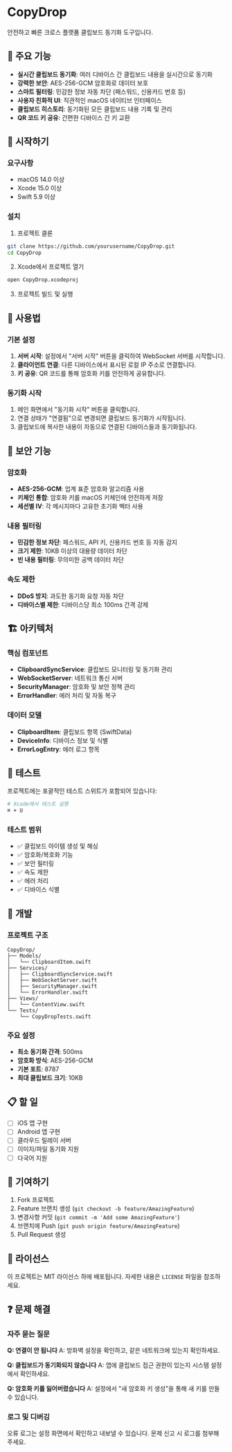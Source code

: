 # CopyDrop

안전하고 빠른 크로스 플랫폼 클립보드 동기화 도구입니다.

## 🌟 주요 기능

- **실시간 클립보드 동기화**: 여러 디바이스 간 클립보드 내용을 실시간으로 동기화
- **강력한 보안**: AES-256-GCM 암호화로 데이터 보호
- **스마트 필터링**: 민감한 정보 자동 차단 (패스워드, 신용카드 번호 등)
- **사용자 친화적 UI**: 직관적인 macOS 네이티브 인터페이스
- **클립보드 히스토리**: 동기화된 모든 클립보드 내용 기록 및 관리
- **QR 코드 키 공유**: 간편한 디바이스 간 키 교환

## 🚀 시작하기

### 요구사항

- macOS 14.0 이상
- Xcode 15.0 이상
- Swift 5.9 이상

### 설치

1. 프로젝트 클론
```bash
git clone https://github.com/yourusername/CopyDrop.git
cd CopyDrop
```

2. Xcode에서 프로젝트 열기
```bash
open CopyDrop.xcodeproj
```

3. 프로젝트 빌드 및 실행

## 📱 사용법

### 기본 설정

1. **서버 시작**: 설정에서 "서버 시작" 버튼을 클릭하여 WebSocket 서버를 시작합니다.
2. **클라이언트 연결**: 다른 디바이스에서 표시된 로컬 IP 주소로 연결합니다.
3. **키 공유**: QR 코드를 통해 암호화 키를 안전하게 공유합니다.

### 동기화 시작

1. 메인 화면에서 "동기화 시작" 버튼을 클릭합니다.
2. 연결 상태가 "연결됨"으로 변경되면 클립보드 동기화가 시작됩니다.
3. 클립보드에 복사한 내용이 자동으로 연결된 디바이스들과 동기화됩니다.

## 🔐 보안 기능

### 암호화
- **AES-256-GCM**: 업계 표준 암호화 알고리즘 사용
- **키체인 통합**: 암호화 키를 macOS 키체인에 안전하게 저장
- **세션별 IV**: 각 메시지마다 고유한 초기화 벡터 사용

### 내용 필터링
- **민감한 정보 차단**: 패스워드, API 키, 신용카드 번호 등 자동 감지
- **크기 제한**: 10KB 이상의 대용량 데이터 차단
- **빈 내용 필터링**: 무의미한 공백 데이터 차단

### 속도 제한
- **DDoS 방지**: 과도한 동기화 요청 자동 차단
- **디바이스별 제한**: 디바이스당 최소 100ms 간격 강제

## 🏗️ 아키텍처

### 핵심 컴포넌트

- **ClipboardSyncService**: 클립보드 모니터링 및 동기화 관리
- **WebSocketServer**: 네트워크 통신 서버
- **SecurityManager**: 암호화 및 보안 정책 관리
- **ErrorHandler**: 에러 처리 및 자동 복구

### 데이터 모델

- **ClipboardItem**: 클립보드 항목 (SwiftData)
- **DeviceInfo**: 디바이스 정보 및 식별
- **ErrorLogEntry**: 에러 로그 항목

## 🧪 테스트

프로젝트에는 포괄적인 테스트 스위트가 포함되어 있습니다:

```bash
# Xcode에서 테스트 실행
⌘ + U
```

### 테스트 범위

- ✅ 클립보드 아이템 생성 및 해싱
- ✅ 암호화/복호화 기능
- ✅ 보안 필터링
- ✅ 속도 제한
- ✅ 에러 처리
- ✅ 디바이스 식별

## 🔧 개발

### 프로젝트 구조

```
CopyDrop/
├── Models/
│   └── ClipboardItem.swift
├── Services/
│   ├── ClipboardSyncService.swift
│   ├── WebSocketServer.swift
│   ├── SecurityManager.swift
│   └── ErrorHandler.swift
├── Views/
│   └── ContentView.swift
└── Tests/
    └── CopyDropTests.swift
```

### 주요 설정

- **최소 동기화 간격**: 500ms
- **암호화 방식**: AES-256-GCM
- **기본 포트**: 8787
- **최대 클립보드 크기**: 10KB

## 📋 할 일

- [ ] iOS 앱 구현
- [ ] Android 앱 구현  
- [ ] 클라우드 릴레이 서버
- [ ] 이미지/파일 동기화 지원
- [ ] 다국어 지원

## 🤝 기여하기

1. Fork 프로젝트
2. Feature 브랜치 생성 (`git checkout -b feature/AmazingFeature`)
3. 변경사항 커밋 (`git commit -m 'Add some AmazingFeature'`)
4. 브랜치에 Push (`git push origin feature/AmazingFeature`)
5. Pull Request 생성

## 📄 라이선스

이 프로젝트는 MIT 라이선스 하에 배포됩니다. 자세한 내용은 `LICENSE` 파일을 참조하세요.

## ❓ 문제 해결

### 자주 묻는 질문

**Q: 연결이 안 됩니다**
A: 방화벽 설정을 확인하고, 같은 네트워크에 있는지 확인하세요.

**Q: 클립보드가 동기화되지 않습니다**
A: 앱에 클립보드 접근 권한이 있는지 시스템 설정에서 확인하세요.

**Q: 암호화 키를 잃어버렸습니다**
A: 설정에서 "새 암호화 키 생성"을 통해 새 키를 만들 수 있습니다.

### 로그 및 디버깅

오류 로그는 설정 화면에서 확인하고 내보낼 수 있습니다. 문제 신고 시 로그를 첨부해 주세요.
